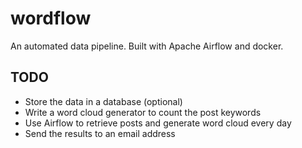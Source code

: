 # wordflow

An automated data pipeline. Built with Apache Airflow and docker.

## TODO
- Store the data in a database (optional)
- Write a word cloud generator to count the post keywords
- Use Airflow to retrieve posts and generate word cloud every day
- Send the results to an email address
